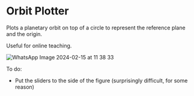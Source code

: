 # Orbit Plotter
Plots a planetary orbit on top of a circle to represent the reference plane and the origin.

Useful for online teaching.

![WhatsApp Image 2024-02-15 at 11 38 33](https://github.com/MatiasCerioni/Planetary-Orbit-Plotter/assets/129879523/6e7b9ca8-3c5e-40d2-a4a1-f7864e83b04d)

To do:
- Put the sliders to the side of the figure (surprisingly difficult, for some reason)
